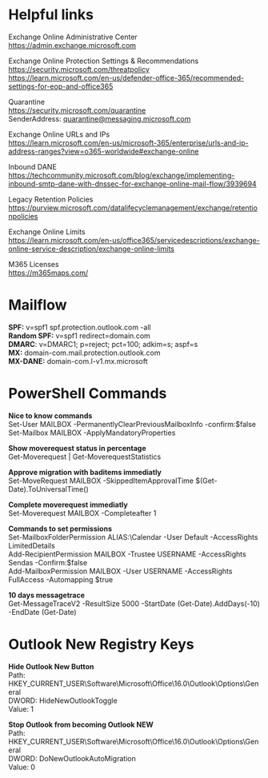 # Helpful links

Exchange Online Administrative Center  
https://admin.exchange.microsoft.com  

Exchange Online Protection Settings & Recommendations  
https://security.microsoft.com/threatpolicy  
https://learn.microsoft.com/en-us/defender-office-365/recommended-settings-for-eop-and-office365  

Quarantine  
https://security.microsoft.com/quarantine  
SenderAddress: quarantine@messaging.microsoft.com  

Exchange Online URLs and IPs  
https://learn.microsoft.com/en-us/microsoft-365/enterprise/urls-and-ip-address-ranges?view=o365-worldwide#exchange-online  

Inbound DANE  
https://techcommunity.microsoft.com/blog/exchange/implementing-inbound-smtp-dane-with-dnssec-for-exchange-online-mail-flow/3939694  

Legacy Retention Policies  
https://purview.microsoft.com/datalifecyclemanagement/exchange/retentionpolicies  

Exchange Online Limits  
https://learn.microsoft.com/en-us/office365/servicedescriptions/exchange-online-service-description/exchange-online-limits  

M365 Licenses  
https://m365maps.com/

# Mailflow
**SPF:** v=spf1 spf.protection.outlook.com -all  
**Random SPF:** v=spf1 redirect=domain.com  
**DMARC**: v=DMARC1; p=reject; pct=100; adkim=s; aspf=s  
**MX:** domain-com.mail.protection.outlook.com  
**MX-DANE:** domain-com.l-v1.mx.microsoft

# PowerShell Commands
**Nice to know commands**  
Set-User MAILBOX -PermanentlyClearPreviousMailboxInfo -confirm:$false  
Set-Mailbox MAILBOX -ApplyMandatoryProperties  

**Show moverequest status in percentage**  
Get-Moverequest | Get-MoverequestStatistics  

**Approve migration with baditems immediatly**  
Set-MoveRequest MAILBOX -SkippedItemApprovalTime $(Get-Date).ToUniversalTime()  

**Complete moverequest immediatly**  
Set-Moverequest MAILBOX -Completeafter 1  

**Commands to set permissions**  
Set-MailboxFolderPermission ALIAS:\Calendar -User Default -AccessRights LimitedDetails  
Add-RecipientPermission MAILBOX -Trustee USERNAME -AccessRights Sendas -Confirm:$false  
Add-MailboxPermission MAILBOX -User USERNAME -AccessRights FullAccess -Automapping $true  

**10 days messagetrace**  
Get-MessageTraceV2 -ResultSize 5000 -StartDate (Get-Date).AddDays(-10) -EndDate (Get-Date)    

# Outlook New Registry Keys
**Hide Outlook New Button**  
Path: HKEY_CURRENT_USER\Software\Microsoft\Office\16.0\Outlook\Options\General  
DWORD: HideNewOutlookToggle  
Value: 1


**Stop Outlook from becoming Outlook NEW**  
Path: HKEY_CURRENT_USER\Software\Microsoft\Office\16.0\Outlook\Options\General  
DWORD: DoNewOutlookAutoMigration  
Value: 0  
